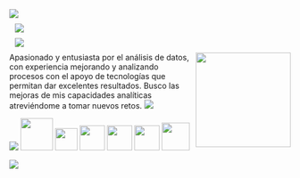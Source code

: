 <img src="https://user-images.githubusercontent.com/73097560/115834477-dbab4500-a447-11eb-908a-139a6edaec5c.gif">

<h1 style="margin: 10px 10px">
    <img src="https://readme-typing-svg.herokuapp.com?font=Montserrat&weight=900&size=40&duration=1000&pause=2000&color=2545FF&center=true&vCenter=true&random=false&width=435&lines=DATA+ANALYTICS+📊​" />


<h1 style="margin: 10px 10px">
    <img src="https://readme-typing-svg.herokuapp.com?font=Montserrat&weight=700&size=35&duration=1000&pause=5000&color=2545FF&vCenter=true&random=false&width=435&lines=SOBRE+M%C3%8D+👨🏻‍💻​" />
</h1>
<picture> <img align="right" src="https://media2.giphy.com/media/v1.Y2lkPTc5MGI3NjExMWEzZzY3YnkwOWJwN2ZxN3diNnRoNDdza3VsYnNwNzNsbmg4YW83dCZlcD12MV9pbnRlcm5hbF9naWZfYnlfaWQmY3Q9Zw/TJP7EH5i1fB2rKeWbf/giphy.gif" width = 170px></picture>
Apasionado y entusiasta por el análisis de datos, con experiencia mejorando y analizando procesos con el apoyo de tecnologías que permitan dar excelentes resultados. Busco las mejoras de mis capacidades analíticas atreviéndome a tomar nuevos retos.

<img src="https://readme-typing-svg.herokuapp.com?font=Montserrat&weight=700&size=30&duration=1000&pause=5000&color=2545FF&vCenter=true&random=false&width=435&lines=SOFTWARE+AND+TOOLS+🤖​" />

<img src="https://img.icons8.com/color/48/000000/python.png"/> <img src="https://static.javatpoint.com/tutorial/pandas/images/python-pandas.png" width = "58" /> <img src="https://cdn.worldvectorlogo.com/logos/numpy-1.svg" width = "40" /> <img src="https://static.javatpoint.com/tutorial/matplotlib/images/matplotlib-tutorial.png" width = "45" > <img src="https://cdn-icons-png.flaticon.com/128/906/906310.png" width = "45" /> <img src="https://www.freeiconspng.com/thumbs/sql-server-icon-png/sql-server-icon-png-8.png" width = "45" /> <img src = "https://cdn-icons-png.flaticon.com/512/919/919836.png" width = "50"/>

<img src="https://user-images.githubusercontent.com/73097560/115834477-dbab4500-a447-11eb-908a-139a6edaec5c.gif">
